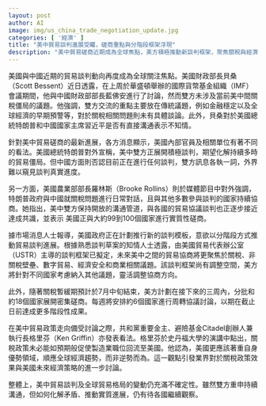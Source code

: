 ```yaml
---
layout: post
author: AI
image: img/us_china_trade_negotiation_update.jpg
categories: [ '經濟' ]
title: "美中貿易談判進展受矚，磋商重點與分階段框架浮現"
description: "美中貿易磋商近期成為全球焦點，美方積極推動新談判框架，聚焦關稅與經濟安全議題。雙方溝通持續，但關稅僵局進展有限，全球貿易格局仍充滿變數。"
---
```

美國與中國近期的貿易談判動向再度成為全球關注焦點。美國財政部長貝桑（Scott Bessent）近日透露，在上周於華盛頓舉辦的國際貨幣基金組織（IMF）會議期間，他與中國財政部部長藍佛安進行了討論，然而雙方未涉及當前美中間關稅僵局的議題。他強調，雙方交流的重點主要放在傳統議題，例如金融穩定以及全球經濟的早期預警等，對於關稅相關問題則未有具體談論。此外，貝桑對於美國總統特朗普和中國國家主席習近平是否有直接溝通表示不知情。

針對美中貿易磋商的最新進展，各方消息顯示，美國內部官員及相關單位有著不同的看法。美國總統特朗普對外宣稱，美中雙方正展開積極談判，期望化解持續多時的貿易僵局。但中國方面則否認目前正在進行任何談判，雙方訊息各執一詞，外界難以窺見談判真實進度。

另一方面，美國農業部部長羅林斯（Brooke Rollins）則於媒體節目中對外強調，特朗普政府與中國就關稅問題進行日常對話，且與其他多數參與談判的國家持續協商。她指出，美中雙方保持開放的溝通管道，與各國的貿易協議談判也正逐步接近達成共識，並表示 美國正與大約99到100個國家進行實質性磋商。

據市場消息人士報導，美國政府正在計劃推行新的談判模板，意欲以分階段方式推動貿易談判進展。根據熟悉談判草案的知情人士透露，由美國貿易代表辦公室（USTR）主導的談判框架已擬定，未來美中之間的貿易協商將更聚焦於關稅、非關稅壁壘、數字貿易、經濟安全和商業相關議題。該談判框架尚有調整空間，美方將針對不同國家考慮納入其他議題，靈活調整協商方向。

此外，隨著關稅暫緩期預計於7月中旬結束，美方計劃在接下來的三周內，分批和約18個國家展開密集磋商。每週將安排約6個國家進行周轉協議討論，以期在截止日前達成更多階段性成果。

在美中貿易政策走向備受討論之際，共和黨重要金主、避險基金Citadel創辦人兼執行長格里芬（Ken Griffin）亦發表看法。格里芬於史丹福大學的演講中點出，關稅政策未必能如預期般促使製造業職位回流至美國。他認為，美國更應該著重自身優勢領域，順應全球經濟趨勢，而非逆勢而為。這一觀點引發業界對於關稅政策效果與美國未來經濟策略的進一步討論。

整體上，美中貿易談判及全球貿易格局的變動仍充滿不確定性。雖然雙方重申持續溝通，但如何化解矛盾、推動實質進展，仍有待各國繼續觀察。